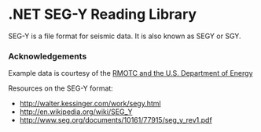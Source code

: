 # .NET SEG-Y Reading Library

SEG-Y is a file format for seismic data.  It is also known as SEGY or SGY.

### Acknowledgements

Example data is courtesy of the [RMOTC and the U.S. Department of Energy](http://www.rmotc.doe.gov/)

Resources on the SEG-Y format:

   - http://walter.kessinger.com/work/segy.html
   - http://en.wikipedia.org/wiki/SEG_Y
   - http://www.seg.org/documents/10161/77915/seg_y_rev1.pdf
